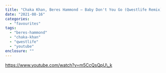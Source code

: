 ```yaml
---
title: "Chaka Khan, Beres Hammond – Baby Don't You Go (Qwestlife Remix)"
date: "2021-08-16"
categories: 
  - "favourites"
tags: 
  - "beres-hammond"
  - "chaka-khan"
  - "qwestlife"
  - "youtube"
enclosure: ""
---
```


https://www.youtube.com/watch?v=m5CcQsQpU\_k
